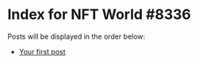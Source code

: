 # Index for NFT World #8336
Posts will be displayed in the order below:

- [Your first post](./001-first.md)

